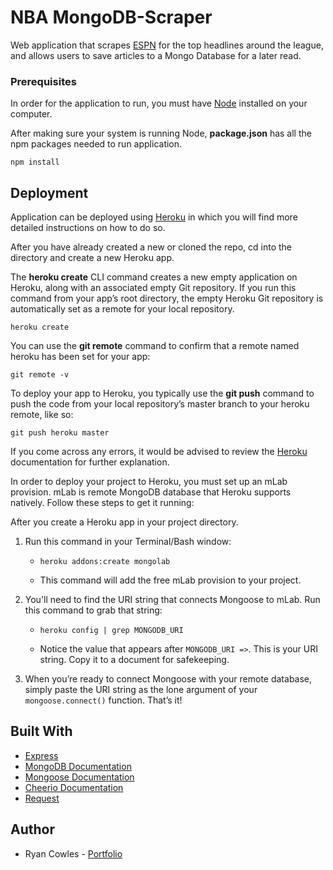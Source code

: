 # NBA MongoDB-Scraper

Web application that scrapes [ESPN](https://espn.com/nba) for the top headlines around the league, and allows users to save articles to a Mongo Database for a later read.

### Prerequisites

In order for the application to run, you must have [Node](https://docs.npmjs.com/getting-started/installing-node) installed on your computer.

After making sure your system is running Node, **package.json** has all the npm packages needed to run application.

```
npm install
```

## Deployment

Application can be deployed using [Heroku](https://devcenter.heroku.com/articles/git) in which you will find more detailed instructions on how to do so. 

After you have already created a new or cloned the repo, cd into the directory and create a new Heroku app.

The **heroku create** CLI command creates a new empty application on Heroku, along with an associated empty Git repository. If you run this command from your app’s root directory, the empty Heroku Git repository is automatically set as a remote for your local repository.

```
heroku create
```
You can use the **git remote** command to confirm that a remote named heroku has been set for your app:

```
git remote -v
```

To deploy your app to Heroku, you typically use the **git push** command to push the code from your local repository’s master branch to your heroku remote, like so:

```
git push heroku master
```

If you come across any errors, it would be advised to review the [Heroku](https://devcenter.heroku.com/articles/git) documentation for further explanation.

In order to deploy your project to Heroku, you must set up an mLab provision. mLab is remote MongoDB database that Heroku supports natively. Follow these steps to get it running:

After you create a Heroku app in your project directory. 

1. Run this command in your Terminal/Bash window: 

    * `heroku addons:create mongolab`

    * This command will add the free mLab provision to your project.

2. You'll need to find the URI string that connects Mongoose to mLab. Run this command to grab that string: 

    * `heroku config | grep MONGODB_URI`

    * Notice the value that appears after `MONGODB_URI =>`. This is your URI string. Copy it to a document for safekeeping.

3. When you’re ready to connect Mongoose with your remote database, simply paste the URI string as the lone argument of your `mongoose.connect()` function. That’s it!

## Built With

* [Express](https://expressjs.com/)
* [MongoDB Documentation](https://docs.mongodb.com/manual/)
* [Mongoose Documentation](http://mongoosejs.com/docs/api.html)
* [Cheerio Documentation](https://github.com/cheeriojs/cheerio)
* [Request](https://github.com/request/request)

## Author

* Ryan Cowles - [Portfolio](https://rcowles.com)